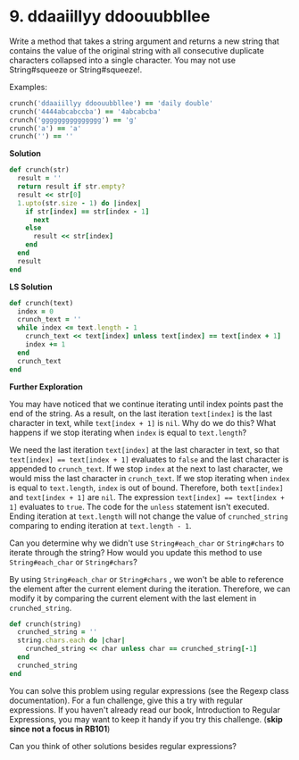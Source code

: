 # 9. ddaaiillyy ddoouubbllee

Write a method that takes a string argument and returns a new string that contains the value of the original string with all consecutive duplicate characters collapsed into a single character. You may not use String#squeeze or String#squeeze!.

Examples:

```ruby
crunch('ddaaiillyy ddoouubbllee') == 'daily double'
crunch('4444abcabccba') == '4abcabcba'
crunch('ggggggggggggggg') == 'g'
crunch('a') == 'a'
crunch('') == ''
```
**Solution**

```ruby
def crunch(str)
  result = ''
  return result if str.empty?
  result << str[0]
  1.upto(str.size - 1) do |index|
    if str[index] == str[index - 1]
      next
    else
      result << str[index]
    end
  end
  result
end
```

**LS Solution**

```ruby
def crunch(text)
  index = 0
  crunch_text = ''
  while index <= text.length - 1
    crunch_text << text[index] unless text[index] == text[index + 1]
    index += 1
  end
  crunch_text
end
```
**Further Exploration**

You may have noticed that we continue iterating until index points past the end of the string. As a result, on the last iteration `text[index]` is the last character in text, while `text[index + 1]` is `nil`. Why do we do this? What happens if we stop iterating when `index` is equal to `text.length`?

We need the last iteration `text[index]` at the last character in text, so that `text[index] == text[index + 1]` evaluates to `false` and the last character is appended to `crunch_text`. If we stop `index` at the next to last character, we would miss the last character in `crunch_text`. If we stop iterating when `index` is equal to `text.length`, `index` is out of bound. Therefore, both `text[index]` and `text[index + 1]` are `nil`. The expression `text[index] == text[index + 1]` evaluates to `true`. The code for the `unless` statement isn't executed. Ending iteration at `text.length` will not change the value of `crunched_string` comparing to ending iteration at `text.length - 1`.

Can you determine why we didn't use `String#each_char` or `String#chars` to iterate through the string? How would you update this method to use `String#each_char` or `String#chars`?

By using `String#each_char` or `String#chars` , we won't be able to reference the element after the current element during the iteration. Therefore, we can modify it by comparing the current element with the last element in `crunched_string`.

```ruby
def crunch(string)
  crunched_string = ''
  string.chars.each do |char|
    crunched_string << char unless char == crunched_string[-1]
  end
  crunched_string
end
```

You can solve this problem using regular expressions (see the Regexp class documentation). For a fun challenge, give this a try with regular expressions. If you haven't already read our book, Introduction to Regular Expressions, you may want to keep it handy if you try this challenge. (**skip since not a focus in RB101**)

Can you think of other solutions besides regular expressions?